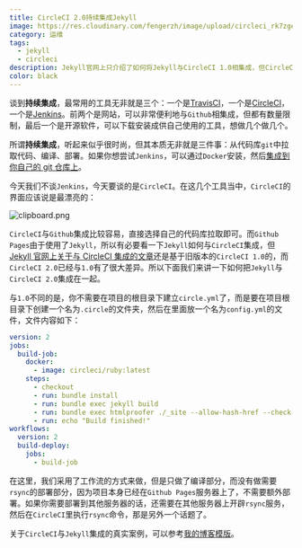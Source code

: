 ```yaml
---
title: CircleCI 2.0持续集成Jekyll
image: https://res.cloudinary.com/fengerzh/image/upload/circleci_rk7zge.png
category: 运维
tags:
  - jekyll
  - circleci
description: Jekyll官网上只介绍了如何将Jekyll与CircleCI 1.0相集成，但CircleCI官网已升级至2.0，那么如何将此二者相结合呢？
color: black
---
```


谈到**持续集成**，最常用的工具无非就是三个：一个是[TravisCI][1]，一个是[CircleCI][2]，一个是[Jenkins][3]。前两个是网站，可以非常便利地与`Github`相集成，但都有数量限制，最后一个是开源软件，可以下载安装成供自己使用的工具，想做几个做几个。

所谓**持续集成**，听起来似乎很时尚，但其本质无非就是三件事：从代码库`git`中拉取代码、编译、部署。如果你想尝试`Jenkins`，可以通过`Docker`安装，然后[集成到你自己的 git 仓库上][4]。

今天我们不谈`Jenkins`，今天要谈的是`CircleCI`。在这几个工具当中，`CircleCI`的界面应该说是最漂亮的：

![clipboard.png](https://segmentfault.com/img/bVZUIJ)

`CircleCI`与`Github`集成比较容易，直接选择自己的代码库拉取即可。而`Github Pages`由于使用了`Jekyll`，所以有必要看一下`Jekyll`如何与`CircleCI`集成，但[Jekyll 官网上关于与 CircleCI 集成的文章][5]还是基于旧版本的`CircleCI 1.0`的，而`CircleCI 2.0`已经与`1.0`有了很大差异。所以下面我们来讲一下如何把`Jekyll`与`CircleCI 2.0`集成在一起。

与`1.0`不同的是，你不需要在项目的根目录下建立`circle.yml`了，而是要在项目根目录下创建一个名为`.circle`的文件夹，然后在里面放一个名为`config.yml`的文件，文件内容如下：

```yaml
version: 2
jobs:
  build-job:
    docker:
      - image: circleci/ruby:latest
    steps:
      - checkout
      - run: bundle install
      - run: bundle exec jekyll build
      - run: bundle exec htmlproofer ./_site --allow-hash-href --check-html --disable-external
      - run: echo "Build finished!"
workflows:
  version: 2
  build-deploy:
    jobs:
      - build-job
```

在这里，我们采用了工作流的方式来做，但是只做了编译部分，而没有做需要`rsync`的部署部分，因为项目本身已经在`Github Pages`服务器上了，不需要额外部署。如果你需要部署到其他服务器的话，还需要在其他服务器上开辟`rsync`服务，然后在`CircleCI`里执行`rsync`命令，那是另外一个话题了。

关于`CircleCI`与`Jekyll`集成的真实案例，可以参考[我的博客模版][6]。

[1]: https://travis-ci.org/
[2]: https://circleci.com/
[3]: https://jenkins.io/
[4]: https://segmentfault.com/a/1190000012281836
[5]: https://jekyllrb.com/docs/continuous-integration/circleci/
[6]: https://github.com/fengerzh/fengerzh.github.io
